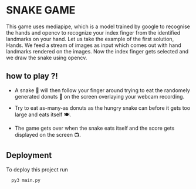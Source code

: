 # SNAKE GAME

This game uses mediapipe, which is a model trained by google to recognise the hands and opencv 
to recognize your index finger from the identified landmarks on your hand. Let us take the 
example of the first solution, Hands. 
We feed a stream of images as input which comes out with hand landmarks rendered on the images. Now the 
index finger gets selected and we draw the snake using opencv.

## how to play ?!

* A snake 🐍 will then follow your finger around trying to eat the randomely generated donuts 🍩 on the screen overlaying your webcam recording.

* Try to eat as-many-as donuts as the hungry snake can before it gets too large and eats itself 🍽.

* The game gets over when the snake eats itself and the score gets displayed on the screen 📺. 

## Deployment

To deploy this project run

```bash
  py3 main.py
```
